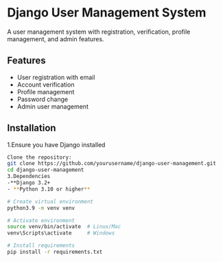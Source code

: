# Django User Management System

A  user management system with registration, verification, profile management, and admin features.

## Features

- User registration with email
- Account verification 
- Profile management
- Password change
- Admin user management

## Installation
1.Ensure you have Django installed
```bash
Clone the repository:
git clone https://github.com/yourusername/django-user-management.git
cd django-user-management
3.Dependencies
-**Django 3.2+
- **Python 3.10 or higher**

# Create virtual environment 
python3.9 -m venv venv

# Activate environment
source venv/bin/activate  # Linux/Mac
venv\Scripts\activate     # Windows

# Install requirements
pip install -r requirements.txt
